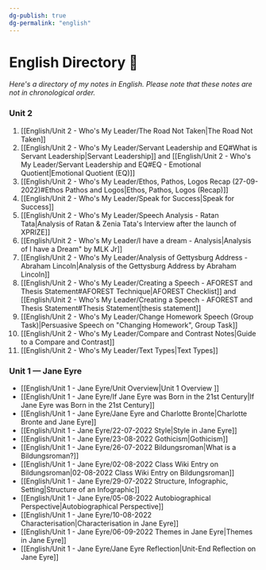 ```yaml
---
dg-publish: true
dg-permalink: "english"
---
```

# English Directory 🧭
*Here's a directory of my notes in English. Please note that these notes are not in chronological order.*
### Unit 2
1.  [[English/Unit 2 - Who's My Leader/The Road Not Taken\|The Road Not Taken]]
2. [[English/Unit 2 - Who's My Leader/Servant Leadership and EQ#What is Servant Leadership\|Servant Leadership]] and [[English/Unit 2 - Who's My Leader/Servant Leadership and EQ#EQ - Emotional Quotient\|Emotional Quotient (EQ)]]
3. [[English/Unit 2 - Who's My Leader/Ethos, Pathos, Logos Recap (27-09-2022)#Ethos Pathos and Logos\|Ethos, Pathos, Logos (Recap)]]
4. [[English/Unit 2 - Who's My Leader/Speak for Success\|Speak for Success]]
5. [[English/Unit 2 - Who's My Leader/Speech Analysis - Ratan Tata\|Analysis of Ratan & Zenia Tata's Interview after the launch of XPRIZE]]
6. [[English/Unit 2 - Who's My Leader/I have a dream - Analysis\|Analysis of I have a Dream" by MLK Jr]]
7. [[English/Unit 2 - Who's My Leader/Analysis of Gettysburg Address - Abraham Lincoln\|Analysis of the Gettysburg Address by Abraham Lincoln]]
8. [[English/Unit 2 - Who's My Leader/Creating a Speech - AFOREST and Thesis Statement#AFOREST Technique\|AFOREST Checklist]] and [[English/Unit 2 - Who's My Leader/Creating a Speech - AFOREST and Thesis Statement#Thesis Statement\|thesis statement]]
9. [[English/Unit 2 - Who's My Leader/Change Homework Speech (Group Task)\|Persuasive Speech on "Changing Homework", Group Task]]
10. [[English/Unit 2 - Who's My Leader/Compare and Contrast Notes\|Guide to a Compare and Contrast]]
11. [[English/Unit 2 - Who's My Leader/Text Types\|Text Types]]


### Unit 1 — Jane Eyre 
- [[English/Unit 1 - Jane Eyre/Unit Overview\|Unit 1 Overview ]]
- [[English/Unit 1 - Jane Eyre/If Jane Eyre was Born in the 21st Century\|If Jane Eyre was Born in the 21st Century]] 
- [[English/Unit 1 - Jane Eyre/Jane Eyre and Charlotte Bronte\|Charlotte Bronte and Jane Eyre]]
- [[English/Unit 1 - Jane Eyre/22-07-2022 Style\|Style in Jane Eyre]]
- [[English/Unit 1 - Jane Eyre/23-08-2022 Gothicism\|Gothicism]]
- [[English/Unit 1 - Jane Eyre/26-07-2022 Bildungsroman\|What is a Bildungsroman?]]
-  [[English/Unit 1 - Jane Eyre/02-08-2022 Class Wiki Entry on Bildungsroman\|02-08-2022 Class Wiki Entry on Bildungsroman]]
-  [[English/Unit 1 - Jane Eyre/29-07-2022 Structure, Infographic, Setting\|Structure of an Infographic]] 
- [[English/Unit 1 - Jane Eyre/05-08-2022 Autobiographical Perspective\|Autobiographical Perspective]]
- [[English/Unit 1 - Jane Eyre/10-08-2022 Characterisation\|Characterisation in Jane Eyre]]
- [[English/Unit 1 - Jane Eyre/06-09-2022 Themes in Jane Eyre\|Themes in Jane Eyre]]
- [[English/Unit 1 - Jane Eyre/Jane Eyre Reflection\|Unit-End Reflection on Jane Eyre]]